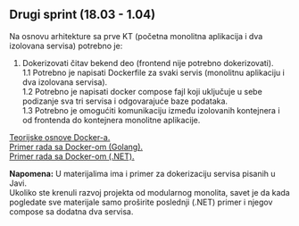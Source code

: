 ## Drugi sprint (18.03 - 1.04)

Na osnovu arhitekture sa prve KT (početna monolitna aplikacija i dva izolovana servisa) potrebno je:  
1. Dokerizovati čitav bekend deo (frontend nije potrebno dokerizovati).  
1.1 Potrebno je napisati Dockerfile za svaki servis (monolitnu aplikaciju i dva izolovana servisa).  
1.2 Potrebno je napisati docker compose fajl koji uključuje u sebe podizanje sva tri servisa i odgovarajuće baze podataka.  
1.3 Potrebno je omogućiti komunikaciju između izolovanih kontejnera i od frontenda do kontejnera monolitne aplikacije.  

<a href='https://github.com/lukaDoric/SOA/blob/main/S2/docker.md'>Teorijske osnove Docker-a.</a>   
<a href='https://github.com/lukaDoric/SOA/blob/main/S2/docker-golang.md'>Primer rada sa Docker-om (Golang).</a>  
<a href='https://github.com/lukaDoric/SOA/blob/main/S2/docker-compose-NET.md'>Primer rada sa Docker-om (.NET).</a>   

<b>Napomena:</b> U materijalima ima i primer za dokerizaciju servisa pisanih u Javi.  
Ukoliko ste krenuli razvoj projekta od modularnog monolita, savet je da kada pogledate sve materijale samo proširite poslednji (.NET) primer i njegov compose sa dodatna dva servisa.
